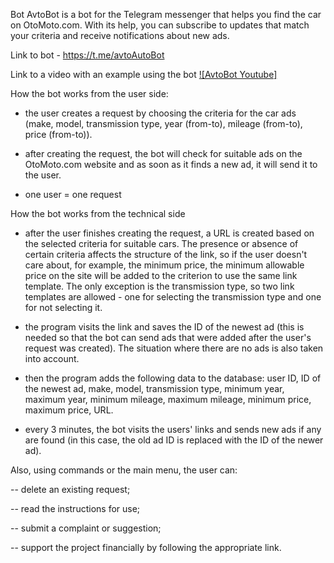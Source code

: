 Bot AvtoBot is a bot for the Telegram messenger that helps you find the car on OtoMoto.com. 
With its help, you can subscribe to updates that match your criteria and receive notifications about new ads.

Link to bot - https://t.me/avtoAutoBot

Link to a video with an example using the bot [![AvtoBot Youtube]](https://www.youtube.com/watch?v=Fcn1BJy_CS0)


How the bot works from the user side:

  - the user creates a request by choosing the criteria for the car ads (make, model, transmission type, year (from-to), mileage (from-to), price (from-to)).

  - after creating the request, the bot will check for suitable ads on the OtoMoto.com website and as soon as it finds a new ad, it will send it to the user.

  - one user = one request


How the bot works from the technical side

  - after the user finishes creating the request, a URL is created based on the selected criteria for suitable cars. The presence or absence of certain criteria affects the structure of the link, so if the user doesn't care about, for example, the minimum price, the minimum allowable price on the site will be added to the criterion to use the same link template. The only exception is the transmission type, so two link templates are allowed - one for selecting the transmission type and one for not selecting it.

  - the program visits the link and saves the ID of the newest ad (this is needed so that the bot can send ads that were added after the user's request was created). The situation where there are no ads is also taken into account.

  - then the program adds the following data to the database: user ID, ID of the newest ad, make, model, transmission type, minimum year, maximum year, minimum mileage, maximum mileage, minimum price, maximum price, URL.

  - every 3 minutes, the bot visits the users' links and sends new ads if any are found (in this case, the old ad ID is replaced with the ID of the newer ad).


Also, using commands or the main menu, the user can:

-- delete an existing request;

-- read the instructions for use;

-- submit a complaint or suggestion;

-- support the project financially by following the appropriate link.
